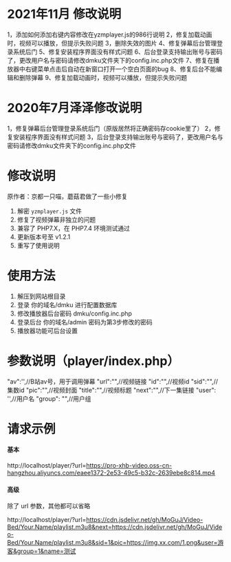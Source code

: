 ﻿# 2021年11月 修改说明
1，添加如何添加右键内容修改在yzmplayer.js的986行说明
2，修复加载动画时，视频可以播放，但提示失败问题
3，删除失效的图片
4、修复弹幕后台管理登录系统后门
5、修复安装程序界面没有样式问题
6、后台登录支持输出账号与密码了，更改用户名与密码请修改dmku文件夹下的config.inc.php文件
7、修复在播放器中右键菜单点击后自动在新窗口打开一个空白页面的bug
8、修复后台不能编辑和删除弹幕
9、修复加载动画时，视频可以播放，但提示失败问题

# 2020年7月泽泽修改说明
1，修复弹幕后台管理登录系统后门（原版居然将正确密码存cookie里了）
2，修复安装程序界面没有样式问题
3，后台登录支持输出账号与密码了，更改用户名与密码请修改dmku文件夹下的config.inc.php文件

# 修改说明
原作者：京都一只喵，蘑菇君做了一些小修复
1. 解密 `yzmplayer.js` 文件
2. 修复了视频弹幕非独立的问题
3. 兼容了 PHP7.X，在 PHP7.4 环境测试通过
4. 更新版本号至 v1.2.1
5. 重写了使用说明

# 使用方法
1. 解压到网站根目录
2. 登录  你的域名/dmku 进行配置数据库  
3. 修改播放器后台密码  dmku/config.inc.php
4. 登录后台 你的域名/admin  密码为第3步修改的密码
5. 播放器功能可后台设置

# 参数说明（player/index.php）
"av":'<?php echo($_GET['av']);?>',//B站av号，用于调用弹幕
"url":"<?php echo($_GET['url']);?>",//视频链接
"id":"<?php echo($_GET['url']);?>",//视频id
"sid":"<?php echo($_GET['sid']);?>",//集数id
"pic":"<?php echo($_GET['pic']);?>",//视频封面
"title":"<?php echo($_GET['name']);?>",//视频标题
"next":"<?php echo($_GET['next']);?>",//下一集链接
"user": '<?php echo($_GET['user']);?>',//用户名
"group": "<?php echo($_GET['group']);?>",//用户组

# 请求示例
#### 基本
http://localhost/player/?url=https://pro-xhb-video.oss-cn-hangzhou.aliyuncs.com/eaee1372-2e53-49c5-b32c-2639ebe8c814.mp4

#### 高级
除了 url 参数，其他都可以省略

http://localhost/player/?url=https://cdn.jsdelivr.net/gh/MoGuJ/Video-Bed/Your.Name/playlist.m3u8&next=https://cdn.jsdelivr.net/gh/MoGuJ/Video-Bed/Your.Name/playlist.m3u8&sid=1&pic=https://img.xx.com/1.png&user=游客&group=1&name=测试